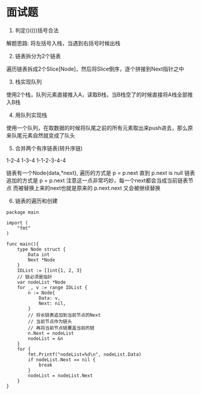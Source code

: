 # 面试题

1. 判定()(())括号合法

解题思路: 将左括号入栈，当遇到右括号时候出栈

2. 链表拆分为2个链表

遍历链表拆成2个Slice[Node]，然后将Slice倒序，逐个拼接到Next指针之中

3. 栈实现队列

使用2个栈，队列元素直接推入A，读取B栈，当B栈空了的时候直接将A栈全部推入B栈

4. 用队列实现栈

使用一个队列，在取数据的时候将队尾之前的所有元素取出来push进去，那么原来队尾元素自然就变成了队头

5. 合并两个有序链表(转升序链)

1-2-4
1-3-4
1-1-2-3-4-4

链表有一个Node{data,*next}, 遍历的方式是 p = p.next 直到 p.next is null
链表追加的方式是 p = p.next 注意这一点非常巧妙，每一个next都会当成当前链表节点
而被替换上来的next也就是原来的 p.next.next 又会被继续替换


6. 链表的遍历和创建

```
package main

import (
	"fmt"
)

func main(){
	type Node struct {
		Data int
		Next *Node
	}
	IDList := []int{1, 2, 3}
    // 链必须是指针
	var nodeList *Node
	for _, v := range IDList {
		n := Node{
			Data: v,
			Next: nil,
		}
        // 将长链表追加到当前节点的Next
        // 当前节点作为链头
        // 再将当前节点链覆盖当前的链
		n.Next = nodeList
		nodeList = &n
	}
	for {
		fmt.Printf("nodeList=%d\n", nodeList.Data)
		if nodeList.Next == nil {
			break
		}
		nodeList = nodeList.Next
	}
}
```

